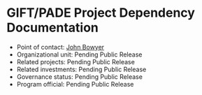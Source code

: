 # GIFT/PADE Project Dependency Documentation

- Point of contact: [John Bowyer](mailto:jcbowyer@hotmail.com)
- Organizational unit: Pending Public Release
- Related projects: Pending Public Release
- Related investments: Pending Public Release
- Governance status: Pending Public Release
- Program official: Pending Public Release

